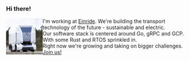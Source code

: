 ### Hi there!

<img align="left" width="100" height="100" src="./pod.jpg">

I'm working at [Einride](https://einride.tech). We're building the transport technology of the future - sustainable and electric.<br/>
Our software stack is centered around Go, gRPC and GCP. With some Rust and RTOS sprinkled in.<br/>
Right now we're growing and taking on bigger challenges.<br/>
[Join us!](https://einride.tech/careers)
